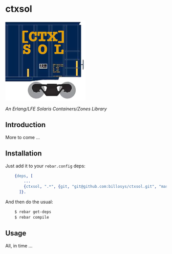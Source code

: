 # ctxsol

<img src="resources/images/ctxsol-small-crop.png" />

*An Erlang/LFE Solaris Containers/Zones Library*

## Introduction

More to come ...


## Installation

Just add it to your ``rebar.config`` deps:

```erlang
    {deps, [
        ...
        {ctxsol, ".*", {git, "git@github.com:billosys/ctxsol.git", "master"}}
      ]}.
```

And then do the usual:

```bash
    $ rebar get-deps
    $ rebar compile
```


## Usage

All, in time ...
